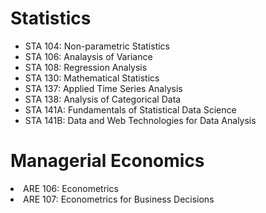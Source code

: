 <html>
<head>
	<title>Relevant Coursework</title>
</head>
<body>
<h1>Statistics</h1>
<ul>
	<li>STA 104: Non-parametric Statistics</li>
	<li>STA 106: Analaysis of Variance</li>
	<li>STA 108: Regression Analysis</li>
	<li>STA 130: Mathematical Statistics</li>
	<li>STA 137: Applied Time Series Analysis</li>
	<li>STA 138: Analysis of Categorical Data
	<li>STA 141A: Fundamentals of Statistical Data Science</li>
	<li>STA 141B: Data and Web Technologies for Data Analysis</li>
</ul>
<h1>Managerial Economics</h1>
	<li>ARE 106: Econometrics</li>
	<li>ARE 107: Econometrics for Business Decisions</li>
</body>
</html>

